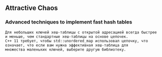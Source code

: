 
## Attractive Chaos

### Advanced techniques to implement fast hash tables
```
Для небольших ключей хеш-таблицы с открытой адресацией всегда быстрее и меньше, чем стандартные хеш-таблицы на основе цепочек. 
C++ 11 требует, чтобы std::unordered_map использовал цепочку, что означает, что если вам нужна эффективная хеш-таблица для 
множества маленьких ключей, выберите другую библиотеку.
```
